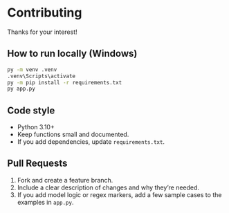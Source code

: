 
# Contributing

Thanks for your interest!

## How to run locally (Windows)

```cmd
py -m venv .venv
.venv\Scripts\activate
py -m pip install -r requirements.txt
py app.py
```

## Code style

- Python 3.10+
- Keep functions small and documented.
- If you add dependencies, update `requirements.txt`.

## Pull Requests

1. Fork and create a feature branch.
2. Include a clear description of changes and why they’re needed.
3. If you add model logic or regex markers, add a few sample cases to the examples in `app.py`.

